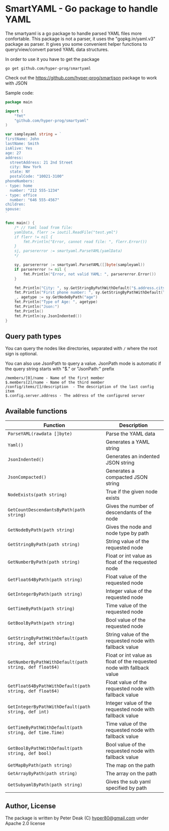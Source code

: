 SmartYAML - Go package to handle YAML
======================================

The smartyaml is a go package to handle parsed YAML files more confortable.
This package is not a parser, it uses the "gopkg.in/yaml.v3" package as parser.
It gives you some convenient helper functions to query/view/convert parsed YAML data structures.

In order to use it you have to get the package

	go get github.com/hyper-prog/smartyaml

Check out the https://github.com/hyper-prog/smartjson package to work with JSON

Sample code:

```go
package main

import (
	"fmt"
	"github.com/hyper-prog/smartyaml"
)

var sampleyaml string = `
firstName: John
lastName: Smith
isAlive: Yes
age: 27
address:
  streetAddress: 21 2nd Street
  city: New York
  state: NY
  postalCode: "10021-3100"
phoneNumbers:
- type: home
  number: "212 555-1234"
- type: office
  number: "646 555-4567"
children:
spouse:
`

func main() {
	/* // Yaml load from file:
	yamlData, flerr := ioutil.ReadFile("test.yml")
	if flerr != nil {
		fmt.Println("Error, cannot read file: ", flerr.Error())
	}
	sj, parsererror := smartyaml.ParseYAML(yamlData)
	*/

	sy, parsererror := smartyaml.ParseYAML([]byte(sampleyaml))
	if parsererror != nil {
		fmt.Println("Error, not valid YAML: ", parsererror.Error())
	}

	fmt.Println("City: ", sy.GetStringByPathWithDefault("$.address.city", "Unknown"))
	fmt.Println("First phone number: ", sy.GetStringByPathWithDefault("/phoneNumbers/[0]/number", "Not available"))
	_, agetype := sy.GetNodeByPath("age")
	fmt.Println("Type of Age: ", agetype)
	fmt.Println("Json:")
	fmt.Println()
	fmt.Println(sy.JsonIndented())
}
```

Query path types
----------------

You can query the nodes like directories, separated with `/` where the root sign is optional.

You can also use JsonPath to query a value.
JsonPath mode is automatic if the query string starts with "$." or "JsonPath:" prefix

	/members/[0]/name - Name of the first member
	$.members[2]/name - Name of the third member
	/config/items/[]/description  - The description of the last config item
	$.config.server.address - The address of the configured server

Available functions
-------------------

| Function                                         | Description                                 |
| ------------------------------------------------ | ------------------------------------------- |
| `ParseYAML(rawdata []byte)`                      | Parse the YAML data                         |
| `Yaml()`                                         | Generates a YAML string                     |
| `JsonIndented()`                                 | Generates an indented JSON string           |
| `JsonCompacted()`                                | Generates a compacted JSON string           |
| `NodeExists(path string)`                        | True if the given node exists               |
| `GetCountDescendantsByPath(path string)`         | Gives the number of descendants of the node |
| `GetNodeByPath(path string)`                     | Gives the node and node type by path        |
| `GetStringByPath(path string)`                   | String value of the requested node          |
| `GetNumberByPath(path string)`                   | Float or int value as float of the requested node  |
| `GetFloat64ByPath(path string)`                  | Float value of the requested node           |
| `GetIntegerByPath(path string)`                  | Integer value of the requested node         |
| `GetTimeByPath(path string)`                     | Time value of the requested node            |
| `GetBoolByPath(path string)`                     | Bool value of the requested node            |
| `GetStringByPathWithDefault(path string, def string)`   | String value of the requested node with fallback value  |
| `GetNumberByPathWithDefault(path string, def float64)`  | Float or int value as float of the requested node with fallback value |
| `GetFloat64ByPathWithDefault(path string, def float64)` | Float value of the requested node with fallback value   |
| `GetIntegerByPathWithDefault(path string, def int)`     | Integer value of the requested node with fallback value |
| `GetTimeByPathWithDefault(path string, def time.Time)`  | Time value of the requested node with fallback value    |
| `GetBoolByPathWithDefault(path string, def bool)`       | Bool value of the requested node with fallback value    |
| `GetMapByPath(path string)`                      | The map on the path                         |
| `GetArrayByPath(path string)`                    | The array on the path                       |
| `GetSubyamlByPath(path string)`                  | Gives the sub yaml specified by path        |


Author, License
---------------

The package is written by Peter Deak (C) hyper80@gmail.com under Apache 2.0 license
